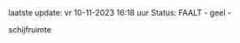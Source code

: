 laatste update: 
vr 10-11-2023 16:18   uur 
Status: FAALT - geel - 
<div class="service Y">schijfruimte</div>